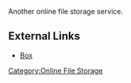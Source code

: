 Another online file storage service.

## External Links

- [Box](http://www.box.com)

[Category:Online File Storage](Category:Online_File_Storage "wikilink")